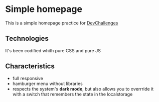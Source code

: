 # Simple homepage

This is a simple homepage practice for [DevChallenges](https://devchallenges.io/challenge/simple-hompage-alarado)

## Technologies

It's been codified whith pure CSS and pure JS

## Characteristics

- full responsive
- hamburger menu without libraries
- respects the system's **dark mode**, but also allows you to overrride it with a switch that remembers the state in the localstorage
